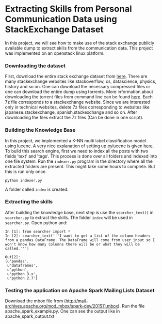 
# Extracting Skills from Personal Communication Data using StackExchange Dataset

In this project, we will see how to make use of the stack exchange publicly available dump to extract skills from the communication data. This project was implemented on an openstack linux platform.

### Downloading the dataset
First, download the entire stack exchange dataset from [here](https://archive.org/details/stackexchange). There are many stackexchange websites like stackoverflow, cs, datascience, physics, history and so on. One can download the necessary compressed files or one can download the entire dump using torrents. More information about downloading the torrent files from command line can be found [here](https://www.learn2crack.com/2013/10/download-torrent-using-terminal.html). Each 7z file corresponds to a stackexchange website. Since we are interested only in technical websites, delete 7z files corresponding to websites like japanese.stackexchange, spanish.stackexchange and so on. After downloading the files extract the 7z files (Can be done in one script).

### Building the Knowledge Base
In this project, we implemented a K-NN multi label classification model using lucene. A very nice explanation of setting up pylucene is given [here](http://bendemott.blogspot.fi/2013/11/installing-pylucene-4-451.html).  To build this search engine, first we need to index all the posts with two fields 'text' and 'tags'. 
This process is done over all folders and indexed into one file system. Run the `indexer.py` program in the directory where all the extracted folders are present. This might take some hours to complete. But this is run only once.

```
python indexer.py
```
A folder called `index` is created.
### Extracting the skills
After building the knowledge base, next step is use the `searcher_text()` in `searcher.py` to extract the skills.
The folder `index` will be used in  `searcher.py`.
Open python and:
```
In [1]: from searcher import *
In [2]: searcher_text('''I want to get a list of the column headers from a pandas DataFrame. The DataFrame will come from user input so I won't know how many columns there will be or what they will be called.''')

Out[2]: 
[u'pandas',
 u'dataframes',
 u'python',
 u'python 3.x',
 u'python 2.7']
```
### Testing the application on Apache Spark Mailing Lists Dataset
Download the mbox file from (http://mail-archives.apache.org/mod_mbox/spark-dev/201511.mbox). 
Run the file apache_spark_example.py. One can see the output like in apache_spark_output.txt 

